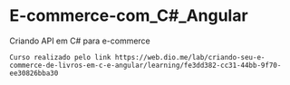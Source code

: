 # E-commerce-com_C#_Angular


Criando API em C# para e-commerce

```
Curso realizado pelo link https://web.dio.me/lab/criando-seu-e-commerce-de-livros-em-c-e-angular/learning/fe3dd382-cc31-44bb-9f70-ee30826bba30
```
